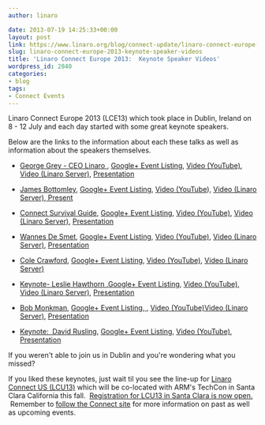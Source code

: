 ```yaml
---
author: linaro

date: 2013-07-19 14:25:33+00:00
layout: post
link: https://www.linaro.org/blog/connect-update/linaro-connect-europe-2013-keynote-speaker-videos/
slug: linaro-connect-europe-2013-keynote-speaker-videos
title: 'Linaro Connect Europe 2013:  Keynote Speaker Videos'
wordpress_id: 2840
categories:
- blog
tags:
- Connect Events
---
```


Linaro Connect Europe 2013 (LCE13) which took place in Dublin, Ireland on 8 - 12 July and each day started with some great keynote speakers.

Below are the links to the information about each these talks as well as information about the speakers themselves.




  * [George Grey - CEO Linaro ](http://lce-13.zerista.com/event/member/79585), [Google+ Event Listing](https://plus.google.com/events/c7nkdlrtl8j6cno00fu15gf6dos?partnerid=gplp0), [Video (YouTube)](http://youtu.be/cQ6Kp8R5aow), [Video (Linaro Server)](http://people.linaro.org/linaro-connect/lce13/videos/8_July_2013_Monday/Opening%20Keynote-%20George%20Grey%20-%20CEO%20Linaro.mp4), [Presentation](http://www.linaro.org/documents/download/edc5e8e3d27e0001c0ef976858b3b3a651da61bb580c0)







  * [James Bottomley](http://lce-13.zerista.com/event/member/79586), [Google+ Event Listing](https://plus.google.com/u/0/events/cmumvm9503pngbb22ha95tu8fg0), [Video (YouTube](http://youtu.be/3nSh8CfDpb0)), [Video (Linaro Server)](http://people.linaro.org/linaro-connect/lce13/videos/8_July_2013_Monday/Monday%20Keynote-%20James%20Bottomley.mp4),[ Present](http://www.linaro.org/documents/download/0a5eed5ce65fd518d6dd59d6da832cec51da688a11798)







  * [Connect Survival Guide](http://lce-13.zerista.com/event/member/79587), [Google+ Event Listing](https://plus.google.com/u/0/events/c9km5je4jufpsimd7jcbvus7his), [Video (YouTube)](http://youtu.be/Z6tJR99wWWI), [Video (Linaro Server)](http://people.linaro.org/linaro-connect/lce13/videos/8_July_2013_Monday/Connect%20survival%20Guide.mp4), [Presentation](http://www.linaro.org/documents/download/a5d1dcd6f132600c63aeb373639bf39851da6c566e196)







  * [Wannes De Smet](http://lce-13.zerista.com/event/member/79608), [Google+ Event Listing](https://plus.google.com/u/0/events/cn6pjbn7de9eunrf12d15ond2so), [Video (YouTube)](http://youtu.be/LZWVSrVyjrY), [Video (Linaro Server)](http://people.linaro.org/linaro-connect/lce13/videos/9_July_2013_Tuesday/Linaro%20Connect%20LCE13%20-%20Wannes%20de%20Smet%20Calxeda%20-%20ARM%20Server%20Keynote.mp4), [Presentation](http://www.linaro.org/documents/download/69024f5c6739ed95da261f9f98eb347e51dbc61c56634)







  * [Cole Crawford](http://lce-13.zerista.com/event/member/81944), [Google+ Event Listing](https://plus.google.com/u/0/events/cd6jp4ehbuntib9pnrp89qppc2c), [Video (YouTube)](http://youtu.be/4621j5xQGMM), [Video (Linaro Server)](http://people.linaro.org/linaro-connect/lce13/videos/10_July_2013_Wednesday/Wednesday%20Keynote-%20Cole%20Crawford.mp4)







  * [Keynote- Leslie Hawthorn ](http://lce-13.zerista.com/event/member/79628),[Google+ Event Listing](https://plus.google.com/u/0/events/cbmijv13csfjsor2gbsbpvve8ts), [Video (YouTube),](http://youtu.be/G9kuThWA82Y) [Video (Linaro Server)](http://people.linaro.org/linaro-connect/lce13/videos/10_July_2013_Wednesday/Wednesday%20Keynote-%20Leslie%20Hawthorn.mp4), [Presentation](http://www.linaro.org/documents/download/fe498477c16af147a48f79d1981cec8451dd5c345f413)







  * [Bob Monkman](http://lce-13.zerista.com/event/member/79647), [Google+ Event Listing](https://plus.google.com/u/0/events/cv0np67uol8fff1as3sq58fola0),[ ,](https://www.youtube.com/watch?v=uwx4-m5f_Vw) [Video (YouTube)](http://youtu.be/uwx4-m5f_Vw)[Video (Linaro Server)](http://people.linaro.org/linaro-connect/lce13/videos/11_July_2013_Thursday/Thursday%20Keynote-%20Bob%20Monkman.mp4), [Presentation](http://www.linaro.org/documents/download/68973aadf85121b747bf209e9a9a276c51de8e0c872fa)







  * [Keynote:  David Rusling](http://lce-13.zerista.com/event/member/79665), [Google+ Event Listing](https://plus.google.com/u/0/events/csko8l0vmn8rsd30lrpr72tncm8), [Video (YouTube)](http://youtu.be/2EWg5tOjhm4), [Presentation](http://www.linaro.org/documents/download/ecf75957d5e6de0c74f000444c7cdd5251e5987b1b627)




If you weren't able to join us in Dublin and you're wondering what you missed?

If you liked these keynotes, just wait til you see the line-up for [Linaro Connect US (LCU13)](http://www.linaro.org/connect-lcu13) which will be co-located with ARM's TechCon in Santa Clara California this fall.  [Registration for LCU13 in Santa Clara is now open.](http://linaroconnect-lcu13.eventbrite.co.uk/)  Remember to [follow the Connect site](http://www.linaro.org/connect-lcu13) for more information on past as well as upcoming events.

